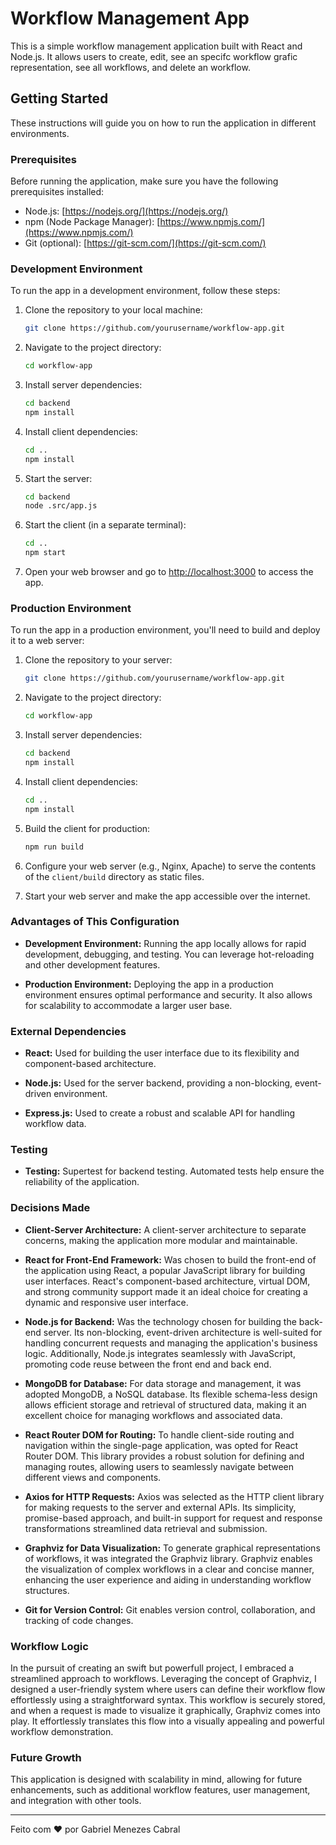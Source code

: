 # Workflow Management App

This is a simple workflow management application built with React and Node.js. It allows users to create, edit, see an specifc workflow grafic representation, see all workflows, and delete an workflow.

## Getting Started

These instructions will guide you on how to run the application in different environments.

### Prerequisites

Before running the application, make sure you have the following prerequisites installed:

- Node.js: [https://nodejs.org/](https://nodejs.org/)
- npm (Node Package Manager): [https://www.npmjs.com/](https://www.npmjs.com/)
- Git (optional): [https://git-scm.com/](https://git-scm.com/)

### Development Environment

To run the app in a development environment, follow these steps:

1. Clone the repository to your local machine:

   ```bash
   git clone https://github.com/yourusername/workflow-app.git
   ```

2. Navigate to the project directory:

   ```bash
   cd workflow-app
   ```

3. Install server dependencies:

   ```bash
   cd backend
   npm install
   ```

4. Install client dependencies:

   ```bash
   cd ..
   npm install
   ```

5. Start the server:

   ```bash
   cd backend
   node .src/app.js
   ```

6. Start the client (in a separate terminal):

   ```bash
   cd ..
   npm start
   ```

7. Open your web browser and go to [http://localhost:3000](http://localhost:3000) to access the app.

### Production Environment

To run the app in a production environment, you'll need to build and deploy it to a web server:

1. Clone the repository to your server:

   ```bash
   git clone https://github.com/yourusername/workflow-app.git
   ```

2. Navigate to the project directory:

   ```bash
   cd workflow-app
   ```

3. Install server dependencies:

   ```bash
   cd backend
   npm install
   ```

4. Install client dependencies:

   ```bash
   cd ..
   npm install
   ```

5. Build the client for production:

   ```bash
   npm run build
   ```

6. Configure your web server (e.g., Nginx, Apache) to serve the contents of the `client/build` directory as static files.

7. Start your web server and make the app accessible over the internet.

### Advantages of This Configuration

- **Development Environment:** Running the app locally allows for rapid development, debugging, and testing. You can leverage hot-reloading and other development features.

- **Production Environment:** Deploying the app in a production environment ensures optimal performance and security. It also allows for scalability to accommodate a larger user base.

### External Dependencies

- **React:** Used for building the user interface due to its flexibility and component-based architecture.

- **Node.js:** Used for the server backend, providing a non-blocking, event-driven environment.

- **Express.js:** Used to create a robust and scalable API for handling workflow data.

### Testing

- **Testing:** Supertest for backend testing. Automated tests help ensure the reliability of the application.


### Decisions Made

- **Client-Server Architecture:** A client-server architecture to separate concerns, making the application more modular and maintainable.

- **React for Front-End Framework:** Was chosen to build the front-end of the application using React, a popular JavaScript library for building user interfaces. React's component-based architecture, virtual DOM, and strong community support made it an ideal choice for creating a dynamic and responsive user interface.

- **Node.js for Backend:** Was the technology chosen for building the back-end server. Its non-blocking, event-driven architecture is well-suited for handling concurrent requests and managing the application's business logic. Additionally, Node.js integrates seamlessly with JavaScript, promoting code reuse between the front end and back end.

- **MongoDB for Database:** For data storage and management, it was adopted MongoDB, a NoSQL database. Its flexible schema-less design allows efficient storage and retrieval of structured data, making it an excellent choice for managing workflows and associated data.

- **React Router DOM for Routing:** To handle client-side routing and navigation within the single-page application, was opted for React Router DOM. This library provides a robust solution for defining and managing routes, allowing users to seamlessly navigate between different views and components.

- **Axios for HTTP Requests:** Axios was selected as the HTTP client library for making requests to the server and external APIs. Its simplicity, promise-based approach, and built-in support for request and response transformations streamlined data retrieval and submission.

- **Graphviz for Data Visualization:** To generate graphical representations of workflows, it was integrated the Graphviz library. Graphviz enables the visualization of complex workflows in a clear and concise manner, enhancing the user experience and aiding in understanding workflow structures.

- **Git for Version Control:** Git enables version control, collaboration, and tracking of code changes.

### Workflow Logic

In the pursuit of creating an swift but powerfull project, I embraced a streamlined approach to workflows. Leveraging the concept of Graphviz, I designed a user-friendly system where users can define their workflow flow effortlessly using a straightforward syntax. This workflow is securely stored, and when a request is made to visualize it graphically, Graphviz comes into play. It effortlessly translates this flow into a visually appealing and powerful workflow demonstration.

### Future Growth

This application is designed with scalability in mind, allowing for future enhancements, such as additional workflow features, user management, and integration with other tools.

---
Feito com ❤️ por Gabriel Menezes Cabral
